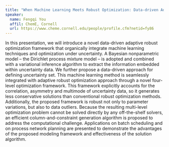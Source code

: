 ```yaml
---
title: "When Machine Learning Meets Robust Optimization: Data-driven Adaptive Robust Optimization Models, Algorithms & Applications"
speaker:
  name: Fengqi You
  affil: ChemE, Cornell
  url: https://www.cheme.cornell.edu/people/profile.cfm?netid=fy86
---
```


In this presentation, we will introduce a novel data-driven adaptive
robust optimization framework that organically integrate machine
learning techniques and optimization under uncertainty. A Bayesian
nonparametric model – the Dirichlet process mixture model – is adopted
and combined with a variational inference algorithm to extract the
information embedded within uncertainty data. We further propose a
data-driven approach for defining uncertainty set. This machine learning
method is seamlessly integrated with adaptive robust optimization
approach through a novel four-level optimization framework. This
framework explicitly accounts for the correlation, asymmetry and
multimode of uncertainty data, so it generates less conservative
solutions than conventional robust optimization methods. Additionally,
the proposed framework is robust not only to parameter variations, but
also to data outliers. Because the resulting multi-level optimization
problem cannot be solved directly by any off-the-shelf solvers, an
efficient column-and-constraint generation algorithm is proposed to
address the computational challenge. Applications on batch scheduling
and on process network planning are presented to demonstrate the
advantages of the proposed modeling framework and effectiveness of the
solution algorithm.
